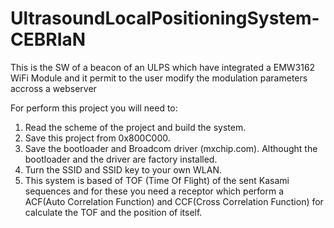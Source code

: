 # UltrasoundLocalPositioningSystem-CEBRIaN
This is the SW of a beacon of an ULPS which have integrated a EMW3162 WiFi Module and it permit to the user modify the modulation parameters accross a webserver 

For perform this project you will need to: 
1. Read the scheme of the project and build the system.
2. Save this project from 0x800C000.
3. Save the bootloader and Broadcom driver (mxchip.com). Althought the bootloader and the driver are factory installed.
4. Turn the SSID and SSID key to your own WLAN.
5. This system is based of TOF (Time Of Flight) of the sent Kasami sequences and for these you need a receptor which perform a ACF(Auto Correlation Function) and CCF(Cross Correlation Function) for calculate the TOF and the position of itself. 
